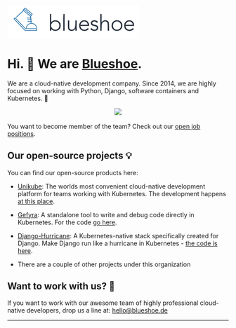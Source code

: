 <p align="left">
  <img src="https://raw.githubusercontent.com/Blueshoe/.github/main/blueshoe1.png" width="300">
</p>

# Hi. 👋 We are [Blueshoe](https://blueshoe.de).   

We are a cloud-native development company. Since 2014, we are highly focused on working with Python, Django, software containers and Kubernetes. 🚀

<p align="center">
  <img src="https://unikube.io/docs/img/Unikube-group-photo.jpg">
</p>

You want to become member of the team? Check out our [open job positions](https://www.blueshoe.de/jobs/).

## Our open-source projects 💡

You can find our open-source products here:
- [Unikube](https://unikube.io): The worlds most convenient cloud-native development platform for teams working with Kubernetes. The development happens [at this place](https://github.com/unikubehq/).

- [Gefyra](https://gefyra.dev): A standalone tool to write and debug code directly in Kubernetes. For the code [go here](https://github.com/gefyrahq/gefyra).

- [Django-Hurricane](https://django-hurricane.io): A Kubernetes-native stack specifically created for Django. Make Django run like a hurricane in Kubernetes - [the code is here](https://github.com/django-hurricane/).

- There are a couple of other projects under this organization

## Want to work with us? 🙋‍
If you want to work with our awesome team of highly professional cloud-native developers, drop us a line at: hello@blueshoe.de


----------
